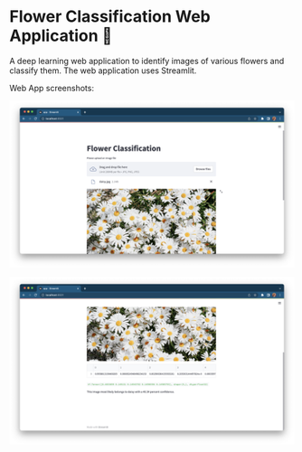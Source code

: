 # Flower Classification Web Application :sunflower:

A deep learning web application to identify images of various flowers and classify them.
The web application uses Streamlit.

Web App screenshots:

![Image](assets/screenshots/ss_1.png)

![Image](assets/screenshots/ss_2.png)